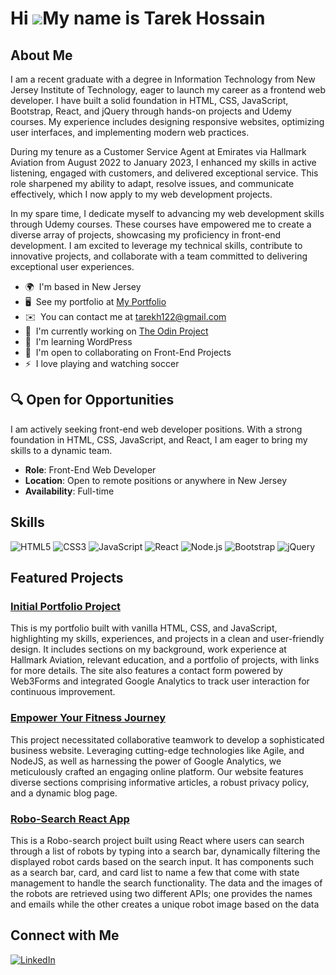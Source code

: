 Hi ![](https://user-images.githubusercontent.com/18350557/176309783-0785949b-9127-417c-8b55-ab5a4333674e.gif)My name is Tarek Hossain
=====================================================================================================================================

## About Me
I am a recent graduate with a degree in Information Technology from New Jersey Institute of Technology, eager to launch my career as a frontend web developer. I have built a solid foundation in HTML, CSS, JavaScript, Bootstrap, React, and jQuery through hands-on projects and Udemy courses. My experience includes designing responsive websites, optimizing user interfaces, and implementing modern web practices. 

During my tenure as a Customer Service Agent at Emirates via Hallmark Aviation from August 2022 to January 2023, I enhanced my skills in active listening, engaged with customers, and delivered exceptional service. This role sharpened my ability to adapt, resolve issues, and communicate effectively, which I now apply to my web development projects. 

In my spare time, I dedicate myself to advancing my web development skills through Udemy courses. These courses have empowered me to create a diverse array of projects, showcasing my proficiency in front-end development. I am excited to leverage my technical skills, contribute to innovative projects, and collaborate with a team committed to delivering exceptional user experiences.

* 🌍  I'm based in New Jersey
* 🖥️  See my portfolio at [My Portfolio](http://https://tarek-hossain.netlify.app/)
* ✉️  You can contact me at [tarekh122@gmail.com](mailto:tarekh122@gmail.com)
* 🚀  I'm currently working on [The Odin Project](http://https://www.theodinproject.com/)
* 🧠  I'm learning WordPress
* 🤝  I'm open to collaborating on Front-End Projects
* ⚡  I love playing and watching soccer

## 🔍 Open for Opportunities
I am actively seeking front-end web developer positions. With a strong foundation in HTML, CSS, JavaScript, and React, I am eager to bring my skills to a dynamic team.

- **Role**: Front-End Web Developer
- **Location**: Open to remote positions or anywhere in New Jersey
- **Availability**: Full-time
  
## Skills
![HTML5](https://img.shields.io/badge/HTML5-E34F26?style=for-the-badge&logo=html5&logoColor=white)
![CSS3](https://img.shields.io/badge/CSS3-1572B6?style=for-the-badge&logo=css3&logoColor=white)
![JavaScript](https://img.shields.io/badge/JavaScript-F7DF1E?style=for-the-badge&logo=javascript&logoColor=black)
![React](https://img.shields.io/badge/React-61DAFB?style=for-the-badge&logo=react&logoColor=black)
![Node.js](https://img.shields.io/badge/Node.js-339933?style=for-the-badge&logo=node-dot-js&logoColor=white)
![Bootstrap](https://img.shields.io/badge/Bootstrap-563D7C?style=for-the-badge&logo=bootstrap&logoColor=white)
![jQuery](https://img.shields.io/badge/jQuery-0769AD?style=for-the-badge&logo=jquery&logoColor=white)

## Featured Projects
### [Initial Portfolio Project](https://my-portfolio-kappa-two-32.vercel.app/)
This is my portfolio built with vanilla HTML, CSS, and JavaScript, highlighting my skills, experiences, and projects in a clean and user-friendly design. It includes sections on my background, work experience at Hallmark Aviation, relevant education, and a portfolio of projects, with links for more details. The site also features a contact form powered by Web3Forms and integrated Google Analytics to track user interaction for continuous improvement.

### [Empower Your Fitness Journey](https://group-f-final-project.vercel.app/)
This project necessitated collaborative teamwork to develop a sophisticated business website. Leveraging cutting-edge technologies like Agile, and NodeJS, as well as harnessing the power of Google Analytics, we meticulously crafted an engaging online platform. Our website features diverse sections comprising informative articles, a robust privacy policy, and a dynamic blog page.

### [Robo-Search React App](https://tarek514.github.io/Robo-Search/)
This is a Robo-search project built using React where users can search through a list of robots by typing into a search bar, dynamically filtering the displayed robot cards based on the search input. It has components such as a search bar, card, and card list to name a few that come with state management to handle the search functionality. The data and the images of the robots are retrieved using two different APIs; one provides the names and emails while the other creates a unique robot image based on the data

## Connect with Me
[![LinkedIn](https://img.shields.io/badge/LinkedIn-0077B5?style=for-the-badge&logo=linkedin&logoColor=white)](https://www.linkedin.com/in/tarek-hossain-95b573254/)


